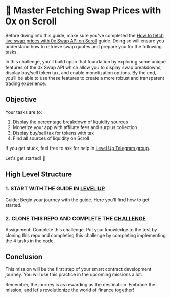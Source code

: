 # 🚀 Master Fetching Swap Prices with 0x on Scroll

Before diving into this guide, make sure you’ve completed the [How to fetch live swap prices with 0x Swap API on Scroll](https://www.levelup.xyz/content/0x-on-scroll) guide. Doing so will ensure you understand how to retrieve swap quotes and prepare you for the following tasks.

In this challenge, you'll build upon that foundation by exploring some unique features of the 0x Swap API which allow you to display swap breakdowns, display buy/sell token tax, and enable monetization options. By the end, you’ll be able to use these features to create a more robust and transparent trading experience.

## Objective

Your tasks are to:

1. Display the percentage breakdown of liquidity sources
2. Monetize your app with affiliate fees and surplus collection
3. Display buy/sell tax for tokens with tax
4. Find all sources of liquidity on Scroll

If you get stuck, feel free to ask for help in [Level Up Telegram group](https://t.me/+PdNbk5milo1mMTAy).

Let's get started! 💪

## High Level Structure

### 1. START WITH THE GUIDE IN [LEVEL UP](https://www.levelup.xyz/challenges/0x-challenge)

Guide: Begin your journey with the guide. Here you'll find how to get started.

### 2. CLONE THIS REPO AND COMPLETE THE [CHALLENGE](https://github.com/jlin27/0xSwapAPI-Challenge/blob/main/Challenge/index.ts)

Assignment: Complete this challenge. Put your knowledge to the test by cloning this repo and completing this challenge by completing implementing the 4 tasks in the code.

## Conclusion

This mission will be the first step of your smart contract development journey. You will use this practice in the upcoming missions a lot.

Remember, the journey is as rewarding as the destination. Embrace the mission, and let's revolutionize the world of finance together!
